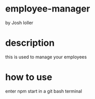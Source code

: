 # employee-manager
by Josh loller
# description
this is used to manage your employees 

# how to use 
enter npm start in a git bash terminal
